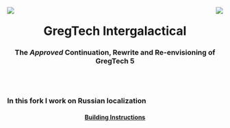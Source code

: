 <div>
  <img src="https://i.imgur.com/9jkn0cO.png" align="left">
  <img src="https://i.imgur.com/9jkn0cO.png" align="right">
</div>
<h1 align="center">GregTech Intergalactical</h1>
<h3 align="center">The <i>Approved</i> Continuation, Rewrite and Re-envisioning of GregTech 5</h3>
<br></br>

<h3>In this fork I work on Russian localization</h3>
<h4 align="center"><a href="./build_instructions.md">Building Instructions</a></h4>
